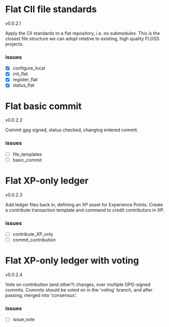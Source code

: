 # Flat CII file standards 
v0.0.2.1

Apply the CII standards to a flat repository, i.e. no submodules. This is the closest file structure we can adopt relative to existing, high quality FLOSS projects.

### issues

 + [x] configure_local
 + [x] init_flat
 + [x] register_flat
 + [x] status_flat

# Flat basic commit
v0.0.2.2

Commit gpg signed, status checked, changlog entered commit.

### issues

 + [ ] file_templates
 + [ ] basic_commit

# Flat XP-only ledger
v0.0.2.3

Add ledger files back in, defining an XP asset for Experience Points. Create a contribute transaction template and command to credit contributors in XP.

### issues

 + [ ] contribute_XP_only
 + [ ] commit_contribution

# Flat XP-only ledger with voting
v0.0.2.4

Vote on contribution (and other?) changes, over multiple GPG-signed commits. Commits should be voted on in the 'voting' branch, and after passing, merged into 'consensus'.

### issues

 + [ ] issue_vote
